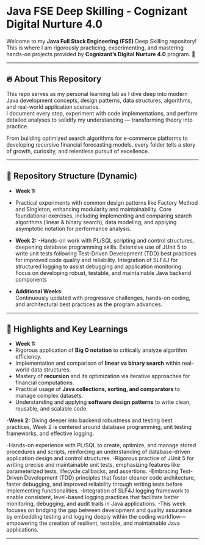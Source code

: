 # Java FSE Deep Skilling - Cognizant Digital Nurture 4.0

Welcome to my **Java Full Stack Engineering (FSE)** Deep Skilling repository! This is where I am rigorously practicing, experimenting, and mastering hands-on projects provided by **Cognizant’s Digital Nurture 4.0** program. 🚀

---

## 🔥 About This Repository

This repo serves as my personal learning lab as I dive deep into modern Java development concepts, design patterns, data structures, algorithms, and real-world application scenarios.  
I document every step, experiment with code implementations, and perform detailed analyses to solidify my understanding — transforming theory into practice.

From building optimized search algorithms for e-commerce platforms to developing recursive financial forecasting models, every folder tells a story of growth, curiosity, and relentless pursuit of excellence.

---

## 📂 Repository Structure (Dynamic)

- **Week 1:**
- Practical experiments with common design patterns like Factory Method and Singleton, enhancing modularity and maintainability.
  Core foundational exercises, including implementing and comparing search algorithms (linear & binary search), data modeling, and applying asymptotic notation for performance analysis.


- **Week 2:**
-Hands-on work with PL/SQL scripting and control structures, deepening database programming skills. Extensive use of JUnit 5 to write unit tests following Test-Driven Development (TDD) best practices for improved code quality and reliability. Integration of SLF4J for structured logging to assist debugging and application monitoring. Focus on developing robust, testable, and maintainable Java backend components
  

- **Additional Weeks:**  
  Continuously updated with progressive challenges, hands-on coding, and architectural best practices as the program advances.

---

## 🌟 Highlights and Key Learnings


- **Week 1:**
- Rigorous application of **Big O notation** to critically analyze algorithm efficiency.  
- Implementation and comparison of **linear vs binary search** within real-world data structures.  
- Mastery of **recursion** and its optimization via iterative approaches for financial computations.  
- Practical usage of **Java collections, sorting, and comparators** to manage complex datasets.  
- Understanding and applying **software design patterns** to write clean, reusable, and scalable code.



-**Week 2:**
Diving deeper into backend robustness and testing best practices, Week 2 is centered around database programming, unit testing frameworks, and effective logging.

-Hands-on experience with PL/SQL to create, optimize, and manage stored procedures and scripts, reinforcing an understanding of database-driven application design and control structures.
-Rigorous practice of JUnit 5 for writing precise and maintainable unit tests, emphasizing features like parameterized tests, lifecycle callbacks, and assertions.
-Embracing Test-Driven Development (TDD) principles that foster cleaner code architecture, faster debugging, and improved reliability through writing tests before implementing functionalities.
-Integration of SLF4J logging framework to enable consistent, level-based logging practices that facilitate better monitoring, debugging, and audit trails in Java applications.
-This week focuses on bridging the gap between development and quality assurance by embedding testing and logging deeply within the coding workflow—empowering the creation of resilient, testable, and maintainable Java applications.

---

